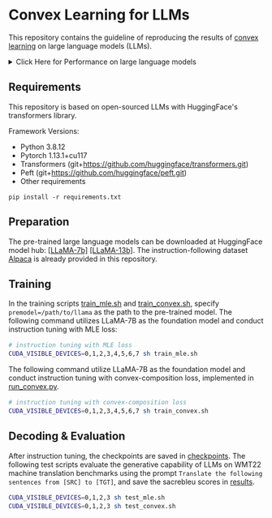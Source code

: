 # Convex Learning for LLMs

This repository contains the guideline of reproducing the results of [convex learning](https://openreview.net/forum?id=sla7V80uWA) on large language models (LLMs).

<details>
  <summary>Click Here for Performance on large language models</summary>

  ![open_generation_result](../images/llm_results.png)
</details>


## Requirements

This repository is based on open-sourced LLMs with HuggingFace's transformers library.

Framework Versions:
- Python 3.8.12
- Pytorch 1.13.1+cu117
- Transformers (git+https://github.com/huggingface/transformers.git) 
- Peft (git+https://github.com/huggingface/peft.git)
- Other requirements
```
pip install -r requirements.txt
```

## Preparation

The pre-trained large language models can be downloaded at HuggingFace model hub: 
[[LLaMA-7b]](https://huggingface.co/decapoda-research/llama-7b-hf)
[[LLaMA-13b]](https://huggingface.co/decapoda-research/llama-13b-hf). The instruction-following dataset [Alpaca](./train/data_alpaca_gpt4_hf_en.json) is already provided in this repository.

## Training

In the training scripts [train_mle.sh](./train_mle.sh) and [train_convex.sh](./train_convex.sh), specify `premodel=/path/to/llama` as the path to the pre-trained model. The following command utilizes LLaMA-7B as the foundation model and conduct instruction tuning with MLE loss:

```bash
# instruction tuning with MLE loss
CUDA_VISIBLE_DEVICES=0,1,2,3,4,5,6,7 sh train_mle.sh
```

The following command utilize LLaMA-7B as the foundation model and conduct instruction tuning with convex-composition loss, implemented in [run_convex.py](./train/run_convex.py#L79-L103).

```bash
# instruction tuning with convex-composition loss
CUDA_VISIBLE_DEVICES=0,1,2,3,4,5,6,7 sh train_convex.sh
```

## Decoding & Evaluation
After instruction tuning, the checkpoints are saved in [checkpoints](./checkpoints). The following test scripts evaluate the generative capability of LLMs on WMT22 machine translation benchmarks using the prompt `Translate the following sentences from [SRC] to [TGT]`, and save the sacrebleu scores in [results](./results).
```bash
CUDA_VISIBLE_DEVICES=0,1,2,3 sh test_mle.sh
CUDA_VISIBLE_DEVICES=0,1,2,3 sh test_convex.sh
```
